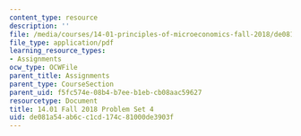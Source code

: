 ```yaml
---
content_type: resource
description: ''
file: /media/courses/14-01-principles-of-microeconomics-fall-2018/de081a54ab6cc1cd174c81000de3903f_MIT14_01F18_pset4.pdf
file_type: application/pdf
learning_resource_types:
- Assignments
ocw_type: OCWFile
parent_title: Assignments
parent_type: CourseSection
parent_uid: f5fc574e-08b4-b7ee-b1eb-cb08aac59627
resourcetype: Document
title: 14.01 Fall 2018 Problem Set 4
uid: de081a54-ab6c-c1cd-174c-81000de3903f
---
```

